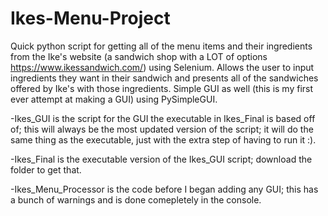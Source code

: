 # Ikes-Menu-Project
Quick python script for getting all of the menu items and their ingredients from the Ike's website (a sandwich shop with a LOT of options https://www.ikessandwich.com/) using Selenium. Allows the user to input ingredients they want in their sandwich and presents all of the sandwiches offered by Ike's with those ingredients. Simple GUI as well (this is my first ever attempt at making a GUI) using PySimpleGUI.

-Ikes_GUI is the script for the GUI the executable in Ikes_Final is based off of; this will always be the most updated version of the script; it will do the same thing as the executable, just with the extra step of having to run it :).

-Ikes_Final is the executable version of the Ikes_GUI script; download the folder to get that.

-Ikes_Menu_Processor is the code before I began adding any GUI; this has a bunch of warnings and is done comepletely in the console.
